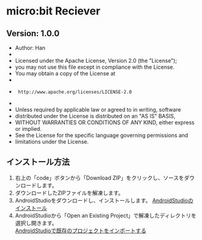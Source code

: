 # micro:bit Reciever

## Version: 1.0.0


 * Author: Han
 *
 *  Licensed under the Apache License, Version 2.0 (the "License");
 *  you may not use this file except in compliance with the License.
 *  You may obtain a copy of the License at
 *
 *      http://www.apache.org/licenses/LICENSE-2.0
 *
 *  Unless required by applicable law or agreed to in writing, software
 *  distributed under the License is distributed on an "AS IS" BASIS,
 *  WITHOUT WARRANTIES OR CONDITIONS OF ANY KIND, either express or implied.
 *  See the License for the specific language governing permissions and
 *  limitations under the License.

## インストール方法

1. 右上の「code」ボタンから「Download ZIP」をクリックし、ソースをダウンロードします。
2. ダウンロードしたZIPファイルを解凍します。
3. AndroidStudioをダウンロードし、インストールします。 
[AndroidStudioのインストール](https://developer.android.com/studio/install?hl=ja)
4. AndroidStudioから「Open an Existing Project」で解凍したディレクトリを選択し開きます。  
[AndroidStudioで既存のプロジェクトをインポートする](https://mio.yokohama/?p=380)

